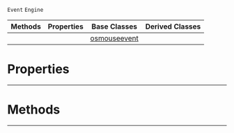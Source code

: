  `Event` `Engine`



|Methods|Properties|Base Classes|Derived Classes|
|---|---|---|---|
| | |[osmouseevent](https://plasmaengine.github.io/PlasmaDocs/Plasma1/C++/code_reference/class_reference/osmouseevent.md)| |


 #  Properties


---  
 #  Methods


---  
 

 
